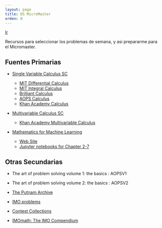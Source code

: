 ```yaml
---
layout: page
title: DS MicroMaster
orden: 8
---
```


[Ir](https://www.edx.org/es/micromasters/mitx-statistics-and-data-science)

<div class="message">
    Recursos para seleccionar los problemas de semana,
    y asi prepararme para el Micromaster.
</div>

## Fuentes Primarias

- [Single Variable Calculus SC](https://ocw.mit.edu/courses/mathematics/18-01sc-single-variable-calculus-fall-2010/)
    - [MIT Differential Calculus](https://openlearninglibrary.mit.edu/courses/course-v1:MITx+18.01.1x+2T2019/course/)
    - [MIT Integral Calculus](https://openlearninglibrary.mit.edu/courses/course-v1:MITx+18.01.2x+3T2019/course/)
    - [Brilliant Calculus](https://brilliant.org/calculus/)
    - [AOPS Calculus](https://artofproblemsolving.com/ebooks/calculus-ebook/c0toc)
    - [Khan Academy Calculus](https://www.khanacademy.org/math/ap-calculus-ab)
    
- [Multivariable Calculus SC](https://ocw.mit.edu/courses/mathematics/18-02sc-multivariable-calculus-fall-2010/)
    - [Khan Academy Multivariable Calculus](https://www.khanacademy.org/math/multivariable-calculus)

- [Mathematics for Machine Learning](https://blog.dbremont.dev/libros/2020/04/02/mathematics-for-machine-learning/)
    - [Web Site](https://mml-book.github.io/)
    - [Jupyter notebooks for Chapter 2-7](https://github.com/vbartle/MML-Companion)

## Otras Secundarias

- The art of problem solving volume 1: the basics : AOPSV1

- The art of problem solving volume 2: the basics : AOPSV2

- [The Putnam Archive](https://kskedlaya.org/putnam-archive/)

- [IMO problems](https://prase.cz/kalva/imo.html)

- [Contest Collections](https://artofproblemsolving.com/community/c13_contest_collections)

- [IMOmath: The IMO Compendium](https://www.imomath.com/index.php)